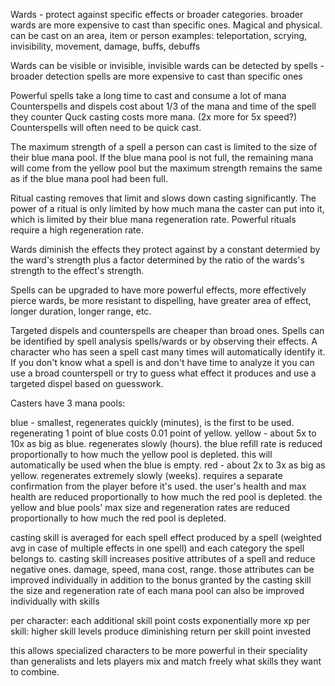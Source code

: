 
Wards - protect against specific effects or broader categories. broader wards are more expensive to cast than specific ones. Magical and physical. can be cast on an area, item or person
examples: teleportation, scrying, invisibility, movement, damage, buffs, debuffs

Wards can be visible or invisible, invisible wards can be detected by spells - broader detection spells are more expensive to cast than specific ones

Powerful spells take a long time to cast and consume a lot of mana
Counterspells and dispels cost about 1/3 of the mana and time of the spell they counter
Quck casting costs more mana. (2x more for 5x speed?) Counterspells will often need to be quick cast.

The maximum strength of a spell a person can cast is limited to the size of their blue mana pool. If the blue mana pool is not full, the remaining mana will come from the yellow pool but the maximum strength remains the same as if the blue mana pool had been full.

Ritual casting removes that limit and slows down casting significantly. The power of a ritual is only limited by how much mana the caster can put into it, which is limited by their blue mana regeneration rate. Powerful rituals require a high regeneration rate.

Wards diminish the effects they protect against by a constant determied by the ward's strength plus a factor determined by the ratio of the wards's strength to the effect's strength.

Spells can be upgraded to have more powerful effects, more effectively pierce wards, be more resistant to dispelling, have greater area of effect, longer duration, longer range, etc.

Targeted dispels and counterspells are cheaper than broad ones. Spells can be identified by spell analysis spells/wards or by observing their effects. A character who has seen a spell cast many times will automatically identify it. If you don't know what a spell is and don't have time to analyze it you can use a broad counterspell or try to guess what effect it produces and use a targeted dispel based on guesswork.


Casters have 3 mana pools:

blue - smallest, regenerates quickly (minutes), is the first to be used. regenerating 1 point of blue costs 0.01 point of yellow.
yellow - about 5x to 10x as big as blue. regenerates slowly (hours). the blue refill rate is reduced proportionally to how much the yellow pool is depleted. this will automatically be used when the blue is empty.
red - about 2x to 3x as big as yellow. regenerates extremely slowly (weeks). requires a separate confirmation from the player before it's used. the user's health and max health are reduced proportionally to how much the red pool is depleted. the yellow and blue pools' max size and regeneration rates are reduced proportionally to how much the red pool is depleted.


casting skill is averaged for each spell effect produced by a spell (weighted avg in case of multiple effects in one spell) and each category the spell belongs to.
casting skill increases positive attributes of a spell and reduce negative ones. damage, speed, mana cost, range.
those attributes can be improved individually in addition to the bonus granted by the casting skill
the size and regeneration rate of each mana pool can also be improved individually with skills

per character: each additional skill point costs exponentially more xp
per skill: higher skill levels produce diminishing return per skill point invested

this allows specialized characters to be more powerful in their speciality than generalists and lets players mix and match freely what skills they want to combine.



